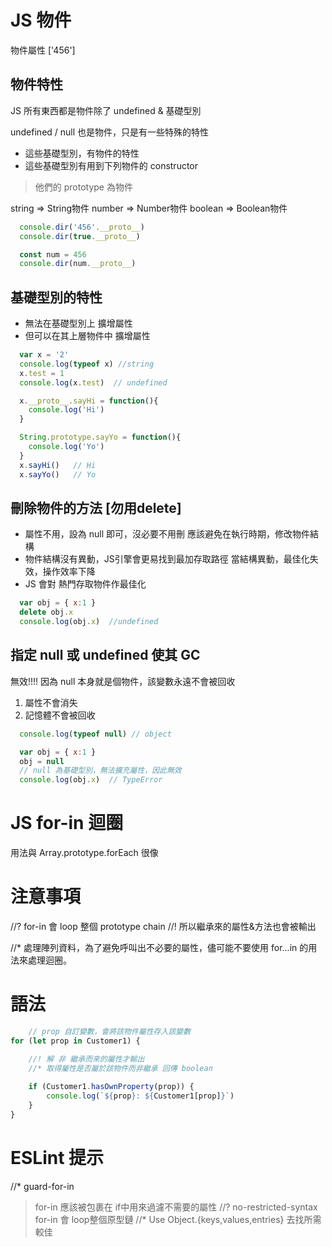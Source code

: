 # JS 物件

物件屬性 ['456']

## 物件特性
JS 所有東西都是物件除了 undefined & 基礎型別

undefined / null 也是物件，只是有一些特殊的特性
* 這些基礎型別，有物件的特性
* 這些基礎型別有用到下列物件的 constructor 
> 他們的 prototype 為物件

string => String物件
number => Number物件
boolean => Boolean物件
```js
  console.dir('456'.__proto__)
  console.dir(true.__proto__)

  const num = 456
  console.dir(num.__proto__)
```

## 基礎型別的特性
* 無法在基礎型別上 擴增屬性
* 但可以在其上層物件中 擴增屬性
```js
  var x = '2'
  console.log(typeof x) //string
  x.test = 1
  console.log(x.test)  // undefined

  x.__proto__.sayHi = function(){
    console.log('Hi')
  }

  String.prototype.sayYo = function(){
    console.log('Yo')
  }
  x.sayHi()   // Hi
  x.sayYo()   // Yo
```

## 刪除物件的方法  [勿用delete]
* 屬性不用，設為 null 即可，沒必要不用刪
應該避免在執行時期，修改物件結構
* 物件結構沒有異動，JS引擎會更易找到最加存取路徑
當結構異動，最佳化失效，操作效率下降
* JS 會對 熱門存取物件作最佳化
```js
  var obj = { x:1 }
  delete obj.x  
  console.log(obj.x)  //undefined
```

## 指定 null 或 undefined 使其 GC
無效!!!! 因為 null 本身就是個物件，該變數永遠不會被回收
1. 屬性不會消失 
2. 記憶體不會被回收
```js
  console.log(typeof null) // object

  var obj = { x:1 }
  obj = null
  // null 為基礎型別，無法擴充屬性，因此無效
  console.log(obj.x)  // TypeError
```

# JS for-in 迴圈

用法與 Array.prototype.forEach 很像

# 注意事項
//? for-in 會 loop 整個 prototype chain
//! 所以繼承來的屬性&方法也會被輸出

//* 處理陣列資料，為了避免呼叫出不必要的屬性，儘可能不要使用 for...in 的用法來處理迴圈。

# 語法
```js
    // prop 自訂變數，會將該物件屬性存入該變數
for (let prop in Customer1) {

    //! 解 非 繼承而來的屬性才輸出
    //* 取得屬性是否屬於該物件而非繼承 回傳 boolean
    
    if (Customer1.hasOwnProperty(prop)) {
        console.log(`${prop}: ${Customer1[prop]}`)
    }
}
```

# ESLint 提示
//* guard-for-in
> for-in 應該被包裹在 if中用來過濾不需要的屬性
//? no-restricted-syntax
> for-in 會 loop整個原型鏈 
//* Use Object.{keys,values,entries} 去找所需較佳
